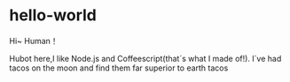 # hello-world

Hi~ Human！

Hubot here,I like Node.js and Coffeescript(that´s what I made of!).
I´ve had tacos on the moon and find them far superior to earth tacos
